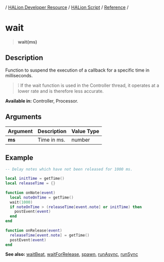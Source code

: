 / [HALion Developer Resource](../../HALion-Developer-Resource.md) / [HALion Script](./HALion-Script.md) / [Reference](./Reference.md) /

# wait

>**wait(ms)**

## Description

Function to suspend the execution of a callback for a specific time in milliseconds.

>&#10069; If the wait function is used in the Controller thread, it operates at a lower rate and is therefore less accurate.

**Available in:** Controller, Processor.

## Arguments

|Argument|Description|Value Type|
|:-|:-|:-|
|**ms**|Time in ms.|number|

## Example

```lua
-- Delay notes which have not been released for 1000 ms.

local initTime = getTime()
local releaseTime = {}
 
function onNote(event)
  local noteOnTime = getTime()
  wait(1000)
  if noteOnTime > (releaseTime[event.note] or initTime) then
    postEvent(event)
  end
end
 
function onRelease(event)
  releaseTime[event.note] = getTime()
  postEvent(event)
end
```

**See also:** [waitBeat](./waitBeat.md), [waitForRelease](./waitForRelease.md), [spawn](./spawn.md), [runAsync](./runAsync.md), [runSync](./runSync.md)